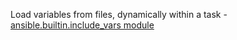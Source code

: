Load variables from files, dynamically within a task - [ansible.builtin.include_vars module](https://docs.ansible.com/ansible/latest/collections/ansible/builtin/include_vars_module.html#ansible-collections-ansible-builtin-include-vars-module)

